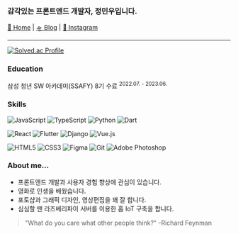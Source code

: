 ### 감각있는 프론트엔드 개발자, 정민우입니다.

[🏡 Home](https://minu-j.github.io) | [🛸 Blog](https://velog.io/@minu-j) | [📸 Instagram](https://www.instagram.com/_minu.j/)

---

[![Solved.ac Profile](http://mazassumnida.wtf/api/v2/generate_badge?boj=minu_j)](https://solved.ac/minu_j/)

### Education

삼성 청년 SW 아카데미(SSAFY) 8기 수료 <sup>2022.07. - 2023.06.

### Skills

![JavaScript](https://img.shields.io/badge/JavaScript-F7DF1E?style=for-the-badge&logo=javascript&logoColor=black)
![TypeScript](https://img.shields.io/badge/typescript-%23007ACC.svg?style=for-the-badge&logo=typescript&logoColor=white)
![Python](https://img.shields.io/badge/python-3670A0?style=for-the-badge&logo=python&logoColor=ffdd54) 
![Dart](https://img.shields.io/badge/dart-%230175C2.svg?style=for-the-badge&logo=dart&logoColor=white)

![React](https://img.shields.io/badge/react-%2320232a.svg?style=for-the-badge&logo=react&logoColor=%2361DAFB)
![Flutter](https://img.shields.io/badge/Flutter-%2302569B.svg?style=for-the-badge&logo=Flutter&logoColor=white)
![Django](https://img.shields.io/badge/django-%23092E20.svg?style=for-the-badge&logo=django&logoColor=white) 
![Vue.js](https://img.shields.io/badge/vuejs-%2335495e.svg?style=for-the-badge&logo=vuedotjs&logoColor=%234FC08D)

![HTML5](https://img.shields.io/badge/html5-%23E34F26.svg?style=for-the-badge&logo=html5&logoColor=white) 
![CSS3](https://img.shields.io/badge/css3-%231572B6.svg?style=for-the-badge&logo=css3&logoColor=white)
![Figma](https://img.shields.io/badge/figma-%23F24E1E.svg?style=for-the-badge&logo=figma&logoColor=white)
![Git](https://img.shields.io/badge/git-%23F05033.svg?style=for-the-badge&logo=git&logoColor=white) 
![Adobe Photoshop](https://img.shields.io/badge/adobe%20photoshop-%2331A8FF.svg?style=for-the-badge&logo=adobe%20photoshop&logoColor=white)

### About me...

- 프론트엔드 개발과 사용자 경험 향상에 관심이 있습니다.
- 영화로 인생을 배웠습니다.
- 포토샵과 그래픽 디자인, 영상편집을 꽤 잘 합니다.
- 심심할 땐 라즈베리파이 서버를 이용한 홈 IoT 구축을 합니다.

> "What do you care what other people think?"
> -Richard Feynman
